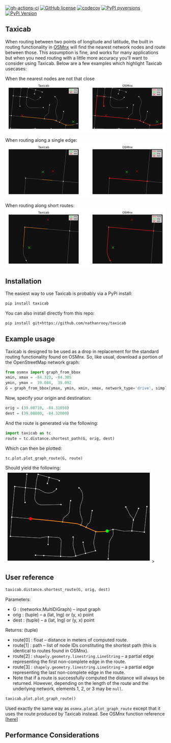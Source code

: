 [![gh-actions-ci](https://img.shields.io/github/workflow/status/nathanrooy/taxicab/ci?style=flat-square)](https://github.com/nathanrooy/taxicab/actions?query=workflow%3Aci)
[![GitHub license](https://img.shields.io/github/license/nathanrooy/taxicab?style=flat-square)](https://github.com/nathanrooy/taxicab/blob/main/LICENSE)
[![codecov](https://img.shields.io/codecov/c/github/nathanrooy/taxicab.svg?style=flat-square)](https://codecov.io/gh/nathanrooy/taxicab)
[![PyPI pyversions](https://img.shields.io/pypi/pyversions/taxicab.svg?style=flat-square)](https://pypi.org/pypi/taxicab/)
[![PyPi Version](https://img.shields.io/pypi/v/taxicab.svg?style=flat-square)](https://pypi.org/project/taxicab)

## Taxicab
When routing between two points of longitude and latitude, the built in routing functionality in <a href="https://github.com/gboeing/osmnx">OSMnx</a> will find the nearest network nodes and route between those. This assumption is fine, and works for many applications but when you need routing with a little more accuracy you'll want to consider using Taxicab. Below are a few examples which highlight Taxicab usecases:

When the nearest nodes are not that close
<img src="https://github.com/nathanrooy/taxicab/blob/main/docs/ex_03.jpg">

When routing along a single edge:
<img src="https://github.com/nathanrooy/taxicab/blob/main/docs/ex_01.jpg">

When routing along short routes:
<img src="https://github.com/nathanrooy/taxicab/blob/main/docs/ex_02.jpg">

## Installation
The easiest way to use Taxicab is probably via a PyPi install:
```sh
pip install taxicab
```
You can also install directly from this repo:
```sh
pip install git+https://github.com/nathanrooy/taxicab
```

## Example usage
Taxicab is designed to be used as a drop in replacement for the standard routing functionality found on OSMnx. So, like usual, download a portion of the OpenStreetMap network graph:

```python
from osmnx import graph_from_bbox
xmin, xmax = -84.323, -84.305
ymin, ymax =  39.084,  39.092
G = graph_from_bbox(ymax, ymin, xmin, xmax, network_type='drive', simplify=True)
```

Now, specify your origin and destination:
```python
orig = (39.08710, -84.31050)
dest = (39.08800, -84.32000) 
```

And the route is generated via the following:
```python
import taxicab as tc
route = tc.distance.shortest_path(G, orig, dest)
```

Which can then be plotted:
```python
tc.plot.plot_graph_route(G, route)
```

Should yield the following:
<img src="https://github.com/nathanrooy/taxicab/blob/main/docs/readme.png">>

## User reference
```python
taxicab.distance.shortest_route(G, orig, dest)
```
Parameters:
- G : (networkx.MultiDiGraph) – input graph
- orig : (tuple) – a (lat, lng) or (y, x) point
- dest : (tuple) – a (lat, lng) or (y, x) point

Returns: (tuple)
- route[0] : float – distance in meters of computed route.
- route[1] : path – list of node IDs constituting the shortest path (this is identical to routes found in OSMnx).
- route[2] : `shapely.geometry.linestring.LineString` – a partial edge representing the first non-complete edge in the route.
- route[3] : `shapely.geometry.linestring.LineString` – a partial edge representing the last non-complete edge in the route.
- Note that if a route is successfully computed the distance will always be returned. However, depending on the length of the route and the underlying network, elements 1, 2, or 3 may be `null`.

```python
taxicab.plot.plot_graph_route()
```
Used exactly the same way as `osmnx.plot.plot_graph_route` except that it uses the route produced by Taxicab instead. See OSMnx function reference [<a href="https://osmnx.readthedocs.io/en/stable/osmnx.html#osmnx.plot.plot_graph_route">here</a>] 


## Performance Considerations
